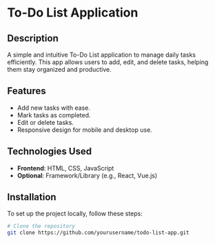 # To-Do List Application

## Description
A simple and intuitive To-Do List application to manage daily tasks efficiently. This app allows users to add, edit, and delete tasks, helping them stay organized and productive.
## Features
- Add new tasks with ease.
- Mark tasks as completed.
- Edit or delete tasks.
- Responsive design for mobile and desktop use.
## Technologies Used
- **Frontend**: HTML, CSS, JavaScript
- **Optional**: Framework/Library (e.g., React, Vue.js)
## Installation
To set up the project locally, follow these steps:

```bash
# Clone the repository
git clone https://github.com/yourusername/todo-list-app.git

